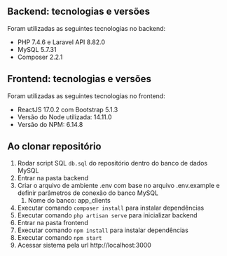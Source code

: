 ## Backend: tecnologias e versões

Foram utilizadas as seguintes tecnologias no backend:

- PHP 7.4.6 e Laravel API 8.82.0
- MySQL 5.7.31
- Composer 2.2.1

## Frontend: tecnologias e versões

Foram utilizadas as seguintes tecnologias no frontend:

- ReactJS 17.0.2 com Bootstrap 5.1.3
- Versão do Node utilizada: 14.11.0
- Versão do NPM: 6.14.8

## Ao clonar repositório

1. Rodar script SQL ```db.sql``` do repositório dentro do banco de dados MySQL
2. Entrar na pasta backend
3. Criar o arquivo de ambiente .env com base no arquivo .env.example e definir parâmetros de conexão do banco MySQL
    1. Nome do banco: app_clients
4. Executar comando ```composer install``` para instalar dependências
5. Executar comando ```php artisan serve``` para inicializar backend
6. Entrar na pasta frontend
7. Executar comando ```npm install``` para instalar dependências
8. Executar comando ```npm start```
9. Acessar sistema pela url http://localhost:3000
